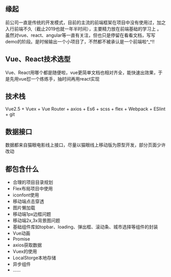 
## 缘起

前公司一直是传统的开发模式，目前的主流的前端框架在项目中没有使用过，加之入行前端不久（截止2019也就一年半时间），主要精力放在前端基础的学习上
。虽然对vue、react、angular等一直有关注，但也只是停留在看看文档，写写demo的阶段。是时候输出一个小项目了，不然都不被承认是一个前端啦^_^!!
## Vue、React技术选型

Vue、React用哪个都是随便啦，vue更简单文档也相对齐全，能快速出效果，于是先用vue怼一个练练手，抽时间再用react实现

## 技术栈

Vue2.5 + Vuex + Vue Router + axios + Es6 + scss + flex + Webpack + ESlint + git

## 数据接口
数据都来自猫眼电影线上接口，尽量以猫眼线上移动版为原型开发，部分页面少许改动

## 都包含什么
- 合理的项目目录规划
- Flex布局项目中使用
- iconfont使用
- 移动端点击穿透
- 图片懒加载
- 移动端1px边框问题
- 移动端2x,3x背景图问题
- 基础组件库如topbar、loading、弹出框、滚动条、城市选择等组件的封装
- Vue动画
- Promise
- axios获取数据
- Vuex的使用
- LocalStorge本地存储
- 异步组件
- ......
